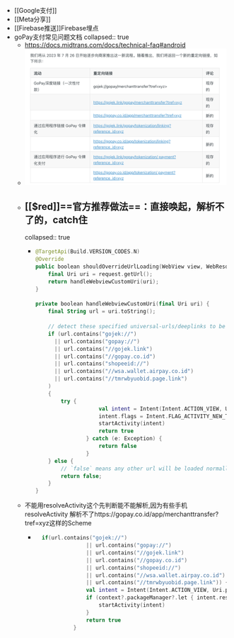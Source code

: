- [[Google支付]]
- [[Meta分享]]
- [[Firebase推送]]Firebase埋点
- goPay支付常见问题文档
  collapsed:: true
	- https://docs.midtrans.com/docs/technical-faq#android
	- ![image.png](../assets/image_1701228009131_0.png)
	- ## [[$red]]==官方推荐做法==：直接唤起，解析不了的，catch住
	  collapsed:: true
		- ```kotlin
		  @TargetApi(Build.VERSION_CODES.N)
		  @Override
		  public boolean shouldOverrideUrlLoading(WebView view, WebResourceRequest request) {
		      final Uri uri = request.getUrl();
		      return handleWebviewCustomUri(uri);
		  }
		  
		  private boolean handleWebviewCustomUri(final Uri uri) {
		      final String url = uri.toString();
		      
		      // detect these specified universal-urls/deeplinks to be handled by OS
		      if (url.contains("gojek://") 
		        || url.contains("gopay://") 
		        || url.contains("//gojek.link") 
		        || url.contains("//gopay.co.id") 
		        || url.contains("shopeeid://") 
		        || url.contains("//wsa.wallet.airpay.co.id")
		        || url.contains("//tmrwbyuobid.page.link")
		      ) 
		      {
		          try {
		                      val intent = Intent(Intent.ACTION_VIEW, Uri.parse(url))
		                      intent.flags = Intent.FLAG_ACTIVITY_NEW_TASK
		                      startActivity(intent)
		                      return true
		                  } catch (e: Exception) {
		                      return false
		                  }
		      } else {
		          // `false` means any other url will be loaded normally by the WebView
		          return false;
		      }
		  }
		  ```
	- 不能用resolveActivity这个先判断能不能解析,因为有些手机resolveActivity 解析不了https://gopay.co.id/app/merchanttransfer?tref=xyz这样的Scheme
		- ```kotlin
		    if(url.contains("gojek://")
		                  || url.contains("gopay://")
		                  || url.contains("//gojek.link")
		                  || url.contains("//gopay.co.id")
		                  || url.contains("shopeeid://")
		                  || url.contains("//wsa.wallet.airpay.co.id")
		                  || url.contains("//tmrwbyuobid.page.link")) {
		                  val intent = Intent(Intent.ACTION_VIEW, Uri.parse(url))
		                  if (context?.packageManager?.let { intent.resolveActivity(it) } != null) {
		                      startActivity(intent)
		                  }
		                  return true
		              }
		  ```